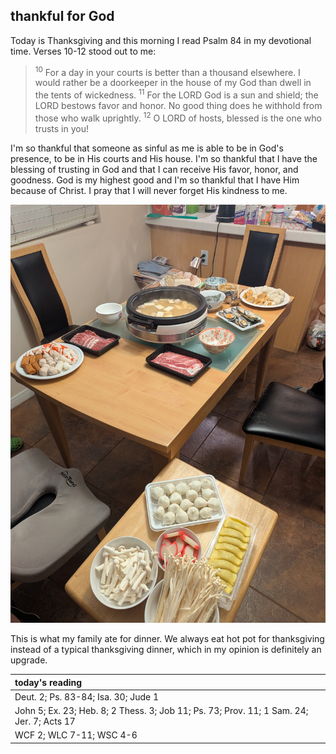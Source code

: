 ## thankful for God

Today is Thanksgiving and this morning I read Psalm 84 in my devotional time. Verses 10-12 stood out to me:

> <sup>10</sup> For a day in your courts is better than a thousand elsewhere. I would rather be a doorkeeper in the house of my God than dwell in the tents of wickedness. <sup>11</sup> For the LORD God is a sun and shield; the LORD bestows favor and honor. No good thing does he withhold from those who walk uprightly. <sup>12</sup> O LORD of hosts, blessed is the one who trusts in you!

I'm so thankful that someone as sinful as me is able to be in God's presence, to be in His courts and His house. I'm so thankful that I have the blessing of trusting in God and that I can receive His favor, honor, and goodness. God is my highest good and I'm so thankful that I have Him because of Christ. I pray that I will never forget His kindness to me.

![pic of our hot pot thanksgiving dinner](/images/2024-11-28-thankful-for-God/thanksgiving-dinner.jpg)

This is what my family ate for dinner. We always eat hot pot for thanksgiving instead of a typical thanksgiving dinner, which in my opinion is definitely an upgrade.

| today's reading |
| :-------------- |
| Deut. 2; Ps. 83-84; Isa. 30; Jude 1
| John 5; Ex. 23; Heb. 8; 2 Thess. 3; Job 11; Ps. 73; Prov. 11; 1 Sam. 24; Jer. 7; Acts 17 |
| WCF 2; WLC 7-11; WSC 4-6 |
